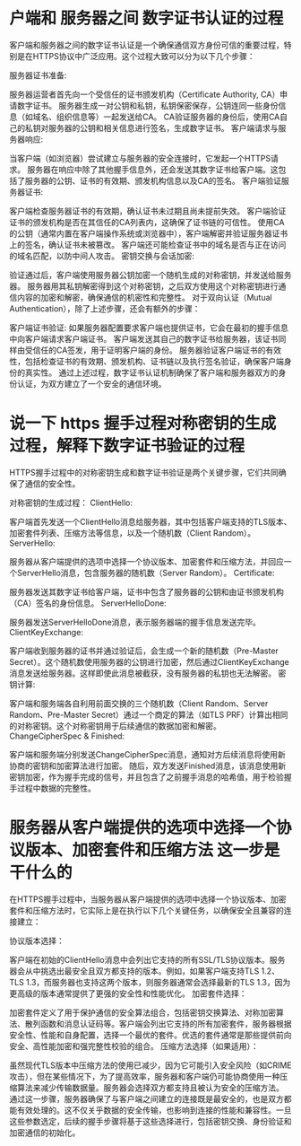 # 户端和 服务器之间 数字证书认证的过程

客户端和服务器之间的数字证书认证是一个确保通信双方身份可信的重要过程，特别是在HTTPS协议中广泛应用。这个过程大致可以分为以下几个步骤：

服务器证书准备:

服务器运营者首先向一个受信任的证书颁发机构（Certificate Authority, CA）申请数字证书。
服务器生成一对公钥和私钥，私钥保密保存，公钥连同一些身份信息（如域名、组织信息等）一起发送给CA。
CA验证服务器的身份后，使用CA自己的私钥对服务器的公钥和相关信息进行签名，生成数字证书。
客户端请求与服务器响应:

当客户端（如浏览器）尝试建立与服务器的安全连接时，它发起一个HTTPS请求。
服务器在响应中除了其他握手信息外，还会发送其数字证书给客户端。这包括了服务器的公钥、证书的有效期、颁发机构信息以及CA的签名。
客户端验证服务器证书:

客户端检查服务器证书的有效期，确认证书未过期且尚未提前失效。
客户端验证证书的颁发机构是否在其信任的CA列表内，这确保了证书链的可信性。
使用CA的公钥（通常内置在客户端操作系统或浏览器中），客户端解密并验证服务器证书上的签名，确认证书未被篡改。
客户端还可能检查证书中的域名是否与正在访问的域名匹配，以防中间人攻击。
密钥交换与会话加密:

验证通过后，客户端使用服务器公钥加密一个随机生成的对称密钥，并发送给服务器。
服务器用其私钥解密得到这个对称密钥，之后双方使用这个对称密钥进行通信内容的加密和解密，确保通信的机密性和完整性。
对于双向认证（Mutual Authentication），除了上述步骤，还会有额外的步骤：

客户端证书验证:
如果服务器配置要求客户端也提供证书，它会在最初的握手信息中向客户端请求客户端证书。
客户端发送其自己的数字证书给服务器，该证书同样由受信任的CA签发，用于证明客户端的身份。
服务器验证客户端证书的有效性，包括检查证书的有效期、颁发机构、证书链以及执行签名验证，确保客户端身份的真实性。
通过上述过程，数字证书认证机制确保了客户端和服务器双方的身份认证，为双方建立了一个安全的通信环境。

# 说一下 https 握手过程对称密钥的生成过程，解释下数字证书验证的过程

HTTPS握手过程中的对称密钥生成和数字证书验证是两个关键步骤，它们共同确保了通信的安全性。

对称密钥的生成过程：
ClientHello:

客户端首先发送一个ClientHello消息给服务器，其中包括客户端支持的TLS版本、加密套件列表、压缩方法等信息，以及一个随机数（Client Random）。
ServerHello:

服务器从客户端提供的选项中选择一个协议版本、加密套件和压缩方法，并回应一个ServerHello消息，包含服务器的随机数（Server Random）。
Certificate:

服务器发送其数字证书给客户端，证书中包含了服务器的公钥和由证书颁发机构（CA）签名的身份信息。
ServerHelloDone:

服务器发送ServerHelloDone消息，表示服务器端的握手信息发送完毕。
ClientKeyExchange:

客户端收到服务器的证书并通过验证后，会生成一个新的随机数（Pre-Master Secret）。这个随机数使用服务器的公钥进行加密，然后通过ClientKeyExchange消息发送给服务器。这样即使此消息被截获，没有服务器的私钥也无法解密。
密钥计算:

客户端和服务端各自利用前面交换的三个随机数（Client Random、Server Random、Pre-Master Secret）通过一个商定的算法（如TLS PRF）计算出相同的对称密钥。这个对称密钥用于后续通信的数据加密和解密。
ChangeCipherSpec & Finished:

客户端和服务端分别发送ChangeCipherSpec消息，通知对方后续消息将使用新协商的密钥和加密算法进行加密。
随后，双方发送Finished消息，该消息使用新密钥加密，作为握手完成的信号，并且包含了之前握手消息的哈希值，用于检验握手过程中数据的完整性。

# 服务器从客户端提供的选项中选择一个协议版本、加密套件和压缩方法 这一步是干什么的

在HTTPS握手过程中，当服务器从客户端提供的选项中选择一个协议版本、加密套件和压缩方法时，它实际上是在执行以下几个关键任务，以确保安全且兼容的连接建立：

协议版本选择：

客户端在初始的ClientHello消息中会列出它支持的所有SSL/TLS协议版本。服务器会从中挑选出最安全且双方都支持的版本。例如，如果客户端支持TLS 1.2、TLS 1.3，而服务器也支持这两个版本，则服务器通常会选择最新的TLS 1.3，因为更高级的版本通常提供了更强的安全性和性能优化。
加密套件选择：

加密套件定义了用于保护通信的安全算法组合，包括密钥交换算法、对称加密算法、散列函数和消息认证码等。客户端会列出它支持的所有加密套件，服务器根据安全性、性能和自身配置，选择一个最优的套件。优选的套件通常是那些提供前向安全、高性能加密和强完整性校验的组合。
压缩方法选择（如果适用）：

虽然现代TLS版本中压缩方法的使用已减少，因为它可能引入安全风险（如CRIME攻击），但在某些情况下，为了提高效率，服务器和客户端仍可能协商使用一种压缩算法来减少传输数据量。服务器会选择双方都支持且被认为安全的压缩方法。
通过这一步骤，服务器确保了与客户端之间建立的连接既是最安全的，也是双方都能有效处理的。这不仅关乎数据的安全传输，也影响到连接的性能和兼容性。一旦这些参数选定，后续的握手步骤将基于这些选择进行，包括密钥交换、身份验证和加密通信的初始化。

